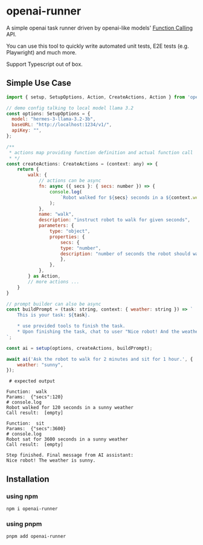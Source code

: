 # openai-runner

A simple openai task runner driven by openai-like models' [Function Calling](https://platform.openai.com/docs/guides/function-calling) API.

You can use this tool to quickly write automated unit tests, E2E tests (e.g. Playwright) and much more.

Support Typescript out of box.

## Simple Use Case

```javascript
import { setup, SetupOptions, Action, CreateActions, Action } from 'openai-runner';

// demo config talking to local model llama 3.2
const options: SetupOptions = {
  model: "hermes-3-llama-3.2-3b",
  baseURL: "http://localhost:1234/v1/",
  apiKey: "",
};

/**
 * actions map providing function definition and actual function call
 * */
const createActions: CreateActions = (context: any) => {
    return {
        walk: {
            // actions can be async 
            fn: async ({ secs }: { secs: number }) => {
                console.log(
                    `Robot walked for ${secs} seconds in a ${context.weather} weather`
                );
            },
            name: "walk",
            description: "instruct robot to walk for given seconds",
            parameters: {
                type: "object",
                properties: {
                    secs: {
                    type: "number",
                    description: "number of seconds the robot should walk",
                    },
                },
            },
        } as Action,
        // more actions ...
    }
}

// prompt builder can also be async
const buildPrompt = (task: string, context: { weather: string }) => `
    This is your task: ${task}.

    * use provided tools to finish the task.
    * Upon finishing the task, chat to user "Nice robot! And the weather is ${context.weather}" as the final message without saying anything else.
`;

const ai = setup(options, createActions, buildPrompt);

await ai('Ask the robot to walk for 2 minutes and sit for 1 hour.', {
    weather: "sunny",
});

```

```
 # expected output

Function:  walk
Params:  {"secs":120}
# console.log
Robot walked for 120 seconds in a sunny weather
Call result:  [empty]

Function:  sit
Params:  {"secs":3600}
# console.log
Robot sat for 3600 seconds in a sunny weather
Call result:  [empty]

Step finished. Final message from AI assistant:
Nice robot! The weather is sunny.

```

## Installation

### using npm

```shell
npm i openai-runner
```

### using pnpm

```shell
pnpm add openai-runner
```
